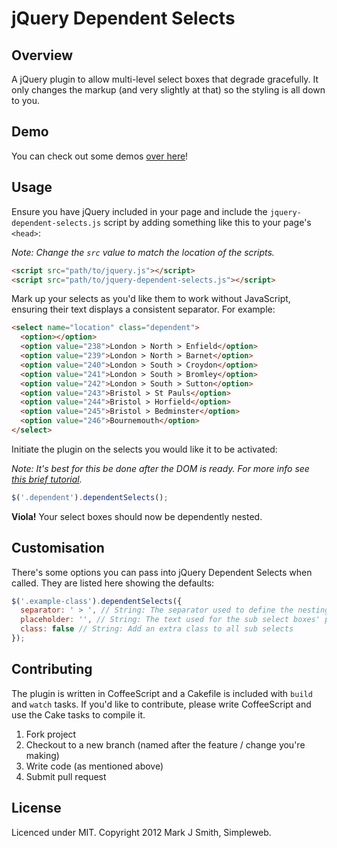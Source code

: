 # jQuery Dependent Selects

## Overview

A jQuery plugin to allow multi-level select boxes that degrade gracefully. It only changes the markup (and very slightly at that) so the styling is all down to you.

## Demo

You can check out some demos [over here](http://simpleweb.github.com/jquery-dependent-selects)!

## Usage

Ensure you have jQuery included in your page and include the `jquery-dependent-selects.js` script by adding something like this to your page's `<head>`:

*Note: Change the `src` value to match the location of the scripts.*

```html
<script src="path/to/jquery.js"></script>
<script src="path/to/jquery-dependent-selects.js"></script>
```

Mark up your selects as you'd like them to work without JavaScript, ensuring their text displays a consistent separator. For example:

```html
<select name="location" class="dependent">
  <option></option>
  <option value="238">London > North > Enfield</option>
  <option value="239">London > North > Barnet</option>
  <option value="240">London > South > Croydon</option>
  <option value="241">London > South > Bromley</option>
  <option value="242">London > South > Sutton</option>
  <option value="243">Bristol > St Pauls</option>
  <option value="244">Bristol > Horfield</option>
  <option value="245">Bristol > Bedminster</option>
  <option value="246">Bournemouth</option>
</select>
```

Initiate the plugin on the selects you would like it to be activated:

*Note: It's best for this be done after the DOM is ready. For more info see [this brief tutorial](http://bit.ly/TxePc).*

```javascript
$('.dependent').dependentSelects();
```

**Viola!** Your select boxes should now be dependently nested.

## Customisation

There's some options you can pass into jQuery Dependent Selects when called. They are listed here showing the defaults:

```javascript
$('.example-class').dependentSelects({
  separator: ' > ', // String: The separator used to define the nesting in the option field's text
  placeholder: '', // String: The text used for the sub select boxes' placeholder option
  class: false // String: Add an extra class to all sub selects
});
```

## Contributing

The plugin is written in CoffeeScript and a Cakefile is included with `build` and `watch` tasks. If you'd like to contribute, please write CoffeeScript and use the Cake tasks to compile it.

1. Fork project
2. Checkout to a new branch (named after the feature / change you're making)
3. Write code (as mentioned above)
4. Submit pull request

## License

Licenced under MIT. Copyright 2012 Mark J Smith, Simpleweb.
